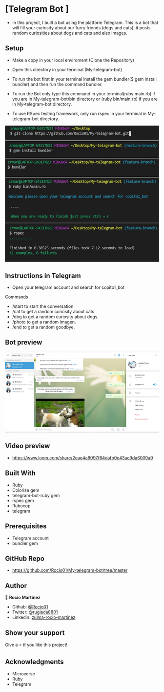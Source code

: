 # [Telegram Bot ]

- In this project, I built a bot using the platform Telegram. This is a bot that will fill your curiosity about our furry friends (dogs and cats), it posts random curiosities about dogs and cats and also images.

 
## Setup

- Make a copy in your local enviroment (Clone the Repository)

- Open this directory in your terminal (My-telegram-bot)

- To run the bot first in your terminal install the gem bundler($ gem install bundler) and then run the command bundler.

- To run the Bot only type this command in your terminal(ruby main.rb) if you are in My-telegram-bot/bin directory or (ruby bin/main.rb) if you are in My-telegram-bot directory.

- To use RSpec testing framework, only run rspec in your terminal in My-telegram-bot directory.

![screenshot](run-locally.jpg)

## Instructions in Telegram

- Open your telegram account and search for copito1_bot

Commands
- /start to start the conversation.
- /cat to get a random curiosity about cats.
- /dog to get a random curiosity about dogs.
- /photo to get a random imagen.
- /end to get a random goodbye.

## Bot preview

![screenshot](Captura-telegram.PNG)

## Video preview

- https://www.loom.com/share/2eae4a8097f64dafb0e43ac9da6009a9

## Built With

- Ruby
- Colorize gem
- telegram-bot-ruby gem
- rspec gem
- Rubocop
- telegram


## Prerequisites

- Telegram account
- bundler gem


## GitHub Repo

-  https://github.com/Rocio01/My-telegram-bot/tree/master


## Author


👤 **Rocio Martinez**

- Github: [@Rocio01](https://github.com/Rocio01)
- Twitter: [@rugiada8801](https://twitter.com/rugiada8801)
- Linkedin: [zulma-rocio-martinez](https://www.linkedin.com/in/zulma-rocio-martinez/)


## Show your support

Give a ⭐️ if you like this project!

## Acknowledgments

- Microverse
- Ruby
- Telegram

